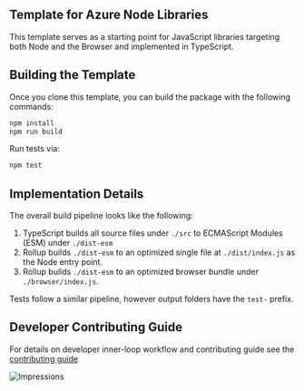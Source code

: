 ## Template for Azure Node Libraries

This template serves as a starting point for JavaScript libraries targeting both Node and the Browser and implemented in TypeScript.

## Building the Template

Once you clone this template, you can build the package with the following commands:

```sh
npm install
npm run build
```

Run tests via:

```sh
npm test
```

## Implementation Details

The overall build pipeline looks like the following:

1. TypeScript builds all source files under `./src` to ECMAScript Modules (ESM) under `./dist-esm`
2. Rollup builds `./dist-esm` to an optimized single file at `./dist/index.js` as the Node entry point.
3. Rollup builds `./dist-esm` to an optimized browser bundle under `./browser/index.js`.

Tests follow a similar pipeline, however output folders have the `test-` prefix.

## Developer Contributing Guide
For details on developer inner-loop workflow and contributing guide see the [contributing guide](https://github.com/Azure/azure-sdk-for-js/blob/master/CONTRIBUTING.md)

![Impressions](https://azure-sdk-impressions.azurewebsites.net/api/impressions/azure-sdk-for-js/sdk/template/template/README.png)
